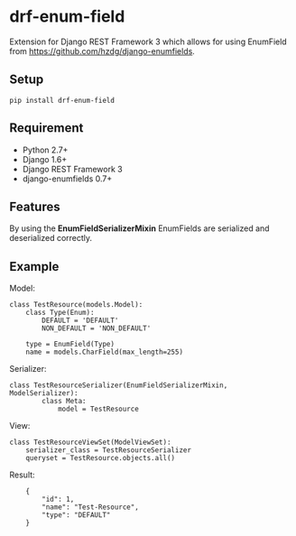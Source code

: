 drf-enum-field
=================
Extension for Django REST Framework 3 which allows for using EnumField from https://github.com/hzdg/django-enumfields.

## Setup ##

	pip install drf-enum-field

## Requirement ##

* Python 2.7+
* Django 1.6+
* Django REST Framework 3
* django-enumfields 0.7+

## Features ##

By using the **EnumFieldSerializerMixin** EnumFields are serialized and deserialized correctly.

## Example ##

Model:

	class TestResource(models.Model):
    	class Type(Enum):
        	DEFAULT = 'DEFAULT'
        	NON_DEFAULT = 'NON_DEFAULT'

    	type = EnumField(Type)
    	name = models.CharField(max_length=255)

    	
		
Serializer:
		
	class TestResourceSerializer(EnumFieldSerializerMixin, ModelSerializer):
			class Meta:
        		model = TestResource
        	
View:
	
	class TestResourceViewSet(ModelViewSet):
    	serializer_class = TestResourceSerializer
    	queryset = TestResource.objects.all()
        		
Result:
		
		{
			"id": 1,
			"name": "Test-Resource",
			"type": "DEFAULT"
		}
